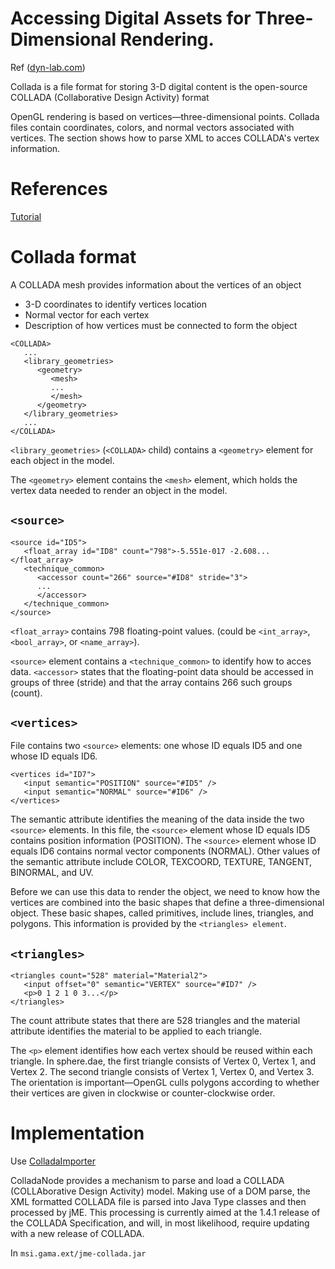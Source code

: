 # Accessing Digital Assets for Three-Dimensional Rendering.

Ref ([dyn-lab.com](http://www.dyn-lab.com/articles/collada-and-opengl.html))


Collada is a file format for storing 3-D digital content is the open-source COLLADA (Collaborative Design Activity) format

OpenGL rendering is based on vertices—three-dimensional points. Collada files contain coordinates, colors, and normal vectors associated with vertices. The section shows how to parse XML to acces COLLADA's vertex information.

# References

[Tutorial](http://www.wazim.com/Collada_Tutorial_1.htm)

# Collada format

A COLLADA mesh provides information about the vertices of an object
  * 3-D coordinates to identify  vertices location
  * Normal vector for each vertex
  * Description of how vertices must be connected to form the object

```
<COLLADA>
   ...
   <library_geometries>
      <geometry>
         <mesh>
         ...
         </mesh>
      </geometry>
   </library_geometries>
   ...
</COLLADA>
```


`<library_geometries>` (`<COLLADA>` child) contains a `<geometry>` element for each object in the model.

The `<geometry>` element contains the `<mesh>` element, which holds the vertex data needed to render an object in the model.

## `<source>`
```
<source id="ID5">
   <float_array id="ID8" count="798">-5.551e-017 -2.608...</float_array>
   <technique_common>
      <accessor count="266" source="#ID8" stride="3">
      ...
      </accessor>
   </technique_common>
</source>
```


`<float_array>` contains 798 floating-point values. (could be `<int_array>`, `<bool_array>`, or `<name_array>`).

`<source>` element contains a `<technique_common>` to identify how to acces data. `<accessor>` states that the floating-point data should be accessed in groups of three (stride) and that the array contains 266 such groups (count).


## `<vertices>`


File contains two `<source>` elements: one whose ID equals ID5 and one whose ID equals ID6.
```
<vertices id="ID7">
   <input semantic="POSITION" source="#ID5" />
   <input semantic="NORMAL" source="#ID6" />
</vertices>
```

The semantic attribute identifies the meaning of the data inside the two `<source>` elements. In this file, the `<source>` element whose ID equals ID5 contains position information (POSITION). The `<source>` element whose ID equals ID6 contains normal vector components (NORMAL). Other values of the semantic attribute include COLOR, TEXCOORD, TEXTURE, TANGENT, BINORMAL, and UV.

Before we can use this data to render the object, we need to know how the vertices are combined into the basic shapes that define a three-dimensional object. These basic shapes, called primitives, include lines, triangles, and polygons. This information is provided by the `<triangles> element`.

## `<triangles>`

```
<triangles count="528" material="Material2">
   <input offset="0" semantic="VERTEX" source="#ID7" />
   <p>0 1 2 1 0 3...</p>
</triangles>
```




The count attribute states that there are 528 triangles and the material attribute identifies the material to be applied to each triangle.

The `<p>` element identifies how each vertex should be reused within each triangle. In sphere.dae, the first triangle consists of Vertex 0, Vertex 1, and Vertex 2. The second triangle consists of Vertex 1, Vertex 0, and Vertex 3. The orientation is important—OpenGL culls polygons according to whether their vertices are given in clockwise or counter-clockwise order.

# Implementation

Use [ColladaImporter](http://home.adelphi.edu/~stemkoski/jme2/javadoc/com/jmex/model/collada/ColladaImporter.html)

ColladaNode provides a mechanism to parse and load a COLLADA (COLLAborative Design Activity) model. Making use of a DOM parse, the XML formatted COLLADA file is parsed into Java Type classes and then processed by jME. This processing is currently aimed at the 1.4.1 release of the COLLADA Specification, and will, in most likelihood, require updating with a new release of COLLADA.


In `msi.gama.ext/jme-collada.jar`